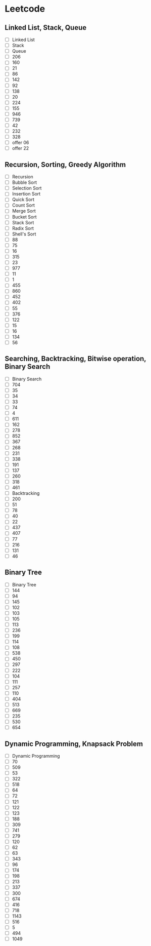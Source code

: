 # Leetcode

## Linked List, Stack, Queue

- [ ] Linked List
- [ ] Stack
- [ ] Queue
- [ ] 206
- [ ] 160
- [ ] 21
- [ ] 86
- [ ] 142
- [ ] 92
- [ ] 138
- [ ] 20
- [ ] 224
- [ ] 155
- [ ] 946
- [ ] 739
- [ ] 42
- [ ] 232
- [ ] 328
- [ ] offer 06
- [ ] offer 22

## Recursion, Sorting, Greedy Algorithm

- [ ] Recursion
- [ ] Bubble Sort
- [ ] Selection Sort
- [ ] Insertion Sort
- [ ] Quick Sort
- [ ] Count Sort
- [ ] Merge Sort
- [ ] Bucket Sort
- [ ] Stack Sort
- [ ] Radix Sort
- [ ] Shell's Sort
- [ ] 88
- [ ] 75
- [ ] 16
- [ ] 315
- [ ] 23
- [ ] 977
- [ ] 11
- [ ] 1
- [ ] 455
- [ ] 860
- [ ] 452
- [ ] 402
- [ ] 55
- [ ] 376
- [ ] 122
- [ ] 15
- [ ] 16
- [ ] 134
- [ ] 56

## Searching, Backtracking, Bitwise operation, Binary Search

- [ ] Binary Search
- [ ] 704
- [ ] 35
- [ ] 34
- [ ] 33
- [ ] 74
- [ ] 4
- [ ] 611
- [ ] 162
- [ ] 278
- [ ] 852
- [ ] 367
- [ ] 268
- [ ] 231
- [ ] 338
- [ ] 191
- [ ] 137
- [ ] 260
- [ ] 318
- [ ] 461
- [ ] Backtracking
- [ ] 200
- [ ] 51
- [ ] 78
- [ ] 40
- [ ] 22
- [ ] 437
- [ ] 407
- [ ] 77
- [ ] 216
- [ ] 131
- [ ] 46

## Binary Tree

- [ ] Binary Tree
- [ ] 144
- [ ] 94
- [ ] 145
- [ ] 102
- [ ] 103
- [ ] 105
- [ ] 113
- [ ] 236
- [ ] 199
- [ ] 114
- [ ] 108
- [ ] 538
- [ ] 450
- [ ] 297
- [ ] 222
- [ ] 104
- [ ] 111
- [ ] 257
- [ ] 110
- [ ] 404
- [ ] 513
- [ ] 669
- [ ] 235
- [ ] 530
- [ ] 654

## Dynamic Programming, Knapsack Problem

- [ ] Dynamic Programming
- [ ] 70
- [ ] 509
- [ ] 53
- [ ] 322
- [ ] 518
- [ ] 64
- [ ] 72
- [ ] 121
- [ ] 122
- [ ] 123
- [ ] 188
- [ ] 309
- [ ] 741
- [ ] 279
- [ ] 120
- [ ] 62
- [ ] 63
- [ ] 343
- [ ] 96
- [ ] 174
- [ ] 198
- [ ] 213
- [ ] 337
- [ ] 300
- [ ] 674
- [ ] 416
- [ ] 718
- [ ] 1143
- [ ] 516
- [ ] 5
- [ ] 494
- [ ] 1049